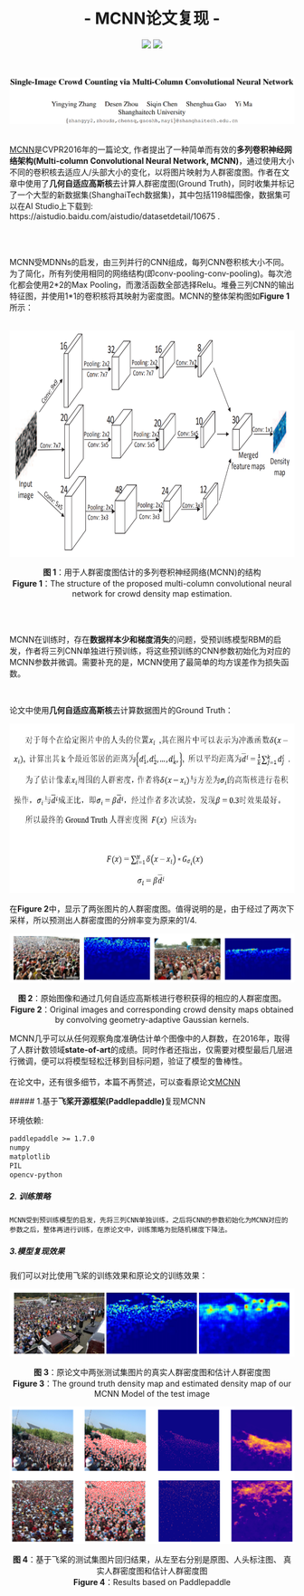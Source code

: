 <h1 align="center">- MCNN论文复现 -</h1>

<p align="center">
<img src="https://img.shields.io/badge/version-2020.07.27-green.svg?longCache=true&style=for-the-badge">
<img src="https://img.shields.io/badge/license-GPL%20(%3E%3D%202)-blue.svg?longCache=true&style=for-the-badge">
</p>


<br/>
<br/>

<img src="https://github.com/DrRyanHuang/MCNN_Paddlepaddle/blob/master/src/author.png"  alt="author" />

<br/>
<br/>

<p>
<a href=https://www.cv-foundation.org/openaccess/content_cvpr_2016/papers/Zhang_Single-Image_Crowd_Counting_CVPR_2016_paper.pdf>MCNN</a>是CVPR2016年的一篇论文, 作者提出了一种简单而有效的<b>多列卷积神经网络架构(Multi-column Convolutional Neural Network, MCNN)</b>，通过使用大小不同的卷积核去适应人/头部大小的变化，以将图片映射为人群密度图。作者在文章中使用了<b>几何自适应高斯核</b>去计算人群密度图(Ground Truth)，同时收集并标记了一个大型的新数据集(ShanghaiTech数据集)，其中包括1198幅图像，数据集可以在AI Studio上下载到: https://aistudio.baidu.com/aistudio/datasetdetail/10675 .
</p>


<br/>
<br/>

<p>
MCNN受MDNNs的启发，由三列并行的CNN组成，每列CNN卷积核大小不同。为了简化，所有列使用相同的网络结构(即conv-pooling-conv-pooling)。每次池化都会使用2*2的Max Pooling，而激活函数全部选择Relu。堆叠三列CNN的输出特征图，并使用1*1的卷积核将其映射为密度图。MCNN的整体架构图如<b>Figure 1</b>所示：
</p>

<br/>

<img src="https://github.com/DrRyanHuang/MCNN_Paddlepaddle/blob/master/src/archit.png"  alt="archit" width="1000" height="400"/>

<p align="center"><b>图 1</b>：用于人群密度图估计的多列卷积神经网络(MCNN)的结构<br/>
<b>Figure 1</b>：The structure of the proposed multi-column convolutional neural network for crowd density map estimation.</p>
<br/>
<br/>

<p>
MCNN在训练时，存在<b>数据样本少和梯度消失</b>的问题，受预训练模型RBM的启发，作者将三列CNN单独进行预训练，将这些预训练的CNN参数初始化为对应的MCNN参数并微调。需要补充的是，MCNN使用了最简单的均方误差作为损失函数。
</p>

<br/>

<p>
论文中使用<b>几何自适应高斯核</b>去计算数据图片的Ground Truth：
</p>


<p align="center">
<img src="https://github.com/DrRyanHuang/MCNN_Paddlepaddle/blob/master/src/formula.jpeg"  alt="公式" width="650" height="300"/>
</p>


<p>
在<b>Figure 2</b>中，显示了两张图片的人群密度图。值得说明的是，由于经过了两次下采样，所以预测出人群密度图的分辨率变为原来的1/4.
</p>

<p align="center">
<img src="https://github.com/DrRyanHuang/MCNN_Paddlepaddle/blob/master/src/figure2.png"  alt="figure2"/>
</p>

<p align="center">
<b>图 2</b>：原始图像和通过几何自适应高斯核进行卷积获得的相应的人群密度图。</br>
<b>Figure 2</b>：Original images and corresponding crowd density maps obtained by convolving geometry-adaptive Gaussian kernels.
</p>


<p>
MCNN几乎可以从任何观察角度准确估计单个图像中的人群数，在2016年，取得了人群计数领域<b>state-of-art</b>的成绩。同时作者还指出，仅需要对模型最后几层进行微调，便可以将模型轻松迁移到目标问题，验证了模型的鲁棒性。</br></br>在论文中，还有很多细节，本篇不再赘述，可以查看原论文<a href=https://www.cv-foundation.org/openaccess/content_cvpr_2016/papers/Zhang_Single-Image_Crowd_Counting_CVPR_2016_paper.pdf>MCNN</a>
</p>
##### 1.基于<b>飞桨开源框架(Paddlepaddle)</b>复现MCNN

环境依赖:

```shell
paddlepaddle >= 1.7.0
numpy
matplotlib
PIL 
opencv-python
```

##### 2. 训练策略
	MCNN受到预训练模型的启发，先将三列CNN单独训练，之后将CNN的参数初始化为MCNN对应的参数之后，整体再进行训练，在原论文中，训练策略为批随机梯度下降法。

##### 3.模型复现效果

我们可以对比使用飞桨的训练效果和原论文的训练效果：

<p align="center">
<img src="https://github.com/DrRyanHuang/MCNN_Paddlepaddle/blob/master/src/figure3.png"  alt="figure3"/>
</p>

<p align="center">
<b>图 3</b>：原论文中两张测试集图片的真实人群密度图和估计人群密度图</br>
<b>Figure 3</b>：The ground truth density map and estimated density map of our MCNN Model of the test image
</p>

<p align="center">
<img src="https://github.com/DrRyanHuang/MCNN_Paddlepaddle/blob/master/src/figure4.png"  alt="figure4"/>
</p>

<p align="center">
<b>图 4</b>：基于飞桨的测试集图片回归结果，从左至右分别是原图、人头标注图、
真实人群密度图和估计人群密度图
</br>
<b>Figure 4</b>：Results based on Paddlepaddle
</p>

